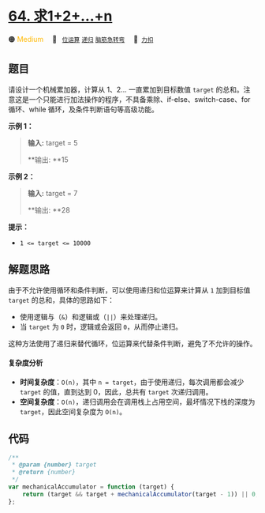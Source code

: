 # [64. 求1+2+…+n](https://2xiao.github.io/leetcode-js/offer/jz_offer_64_1.html)

🟠 <font color=#ffb800>Medium</font>&emsp; 🔖&ensp; [`位运算`](/tag/bit-manipulation.md) [`递归`](/tag/recursion.md) [`脑筋急转弯`](/tag/brainteaser.md)&emsp; 🔗&ensp;[`力扣`](https://leetcode.cn/problems/qiu-12n-lcof)

## 题目

请设计一个机械累加器，计算从 1、2... 一直累加到目标数值 `target` 的总和。注意这是一个只能进行加法操作的程序，不具备乘除、if-else、switch-case、for 循环、while 循环，及条件判断语句等高级功能。

**示例 1：**

> **输入:** target = 5
>
> **输出: **15

**示例 2：**

> **输入:** target = 7
>
> **输出: **28

**提示：**

- `1 <= target <= 10000`

## 解题思路

由于不允许使用循环和条件判断，可以使用递归和位运算来计算从 `1` 加到目标值 `target` 的总和，具体的思路如下：

- 使用逻辑与（`&`）和逻辑或（`||`）来处理递归。
- 当 `target` 为 `0` 时，逻辑或会返回 `0`，从而停止递归。

这种方法使用了递归来替代循环，位运算来代替条件判断，避免了不允许的操作。

#### 复杂度分析

- **时间复杂度**：`O(n)`，其中 `n = target`，由于使用递归，每次调用都会减少 `target` 的值，直到达到 0，因此，总共有 `target` 次递归调用。
- **空间复杂度**：`O(n)`，递归调用会在调用栈上占用空间，最坏情况下栈的深度为 `target`，因此空间复杂度为 `O(n)`。

## 代码

```javascript
/**
 * @param {number} target
 * @return {number}
 */
var mechanicalAccumulator = function (target) {
	return (target && target + mechanicalAccumulator(target - 1)) || 0;
};
```
